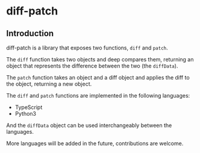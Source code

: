 # diff-patch

## Introduction

diff-patch is a library that exposes two functions, `diff` and `patch`.

The `diff` function takes two objects and deep compares them, returning an object that represents the difference between the two (the `diffData`).

The `patch` function takes an object and a diff object and applies the diff to the object, returning a new object.

The `diff` and `patch` functions are implemented in the following languages:

  * TypeScript
  * Python3

And the `diffData` object can be used interchangeably between the languages.

More languages will be added in the future, contributions are welcome.

